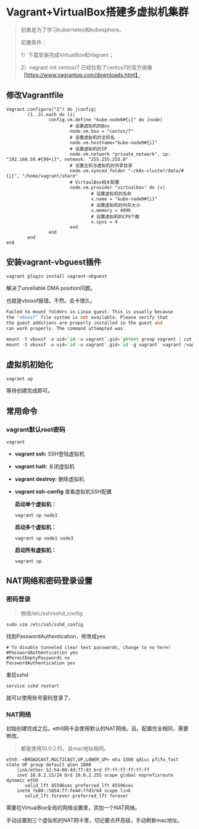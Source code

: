 # Vagrant+VirtualBox搭建多虚拟机集群

> 初衷是为了学习kubernetes和kubesphere。
>
> 前置条件：
>
> 1）下载安装完成VirtualBox和Vagrant；
>
> 2）vagrant init centos/7 已经拉取了centos7的官方镜像 【https://www.vagrantup.com/downloads.html】

## 修改Vagrantfile

```shell
Vagrant.configure("2") do |config|
        (1..3).each do |i|
                config.vm.define "kube-node0#{i}" do |node|
                        # 设置虚拟机的Box
                        node.vm.box = "centos/7"
                        # 设置虚拟机的主机名
                        node.vm.hostname="kube-node0#{i}"
                        # 设置虚拟机的IP
                        node.vm.network "private_network", ip: "192.168.59.#{99+i}", netmask: "255.255.255.0"
                        # 设置主机与虚拟机的共享目录
                        node.vm.synced_folder "~/k8s-cluster/data/#{i}", "/home/vagrant/share"
                        # VirtaulBox相关配置
                        node.vm.provider "virtualbox" do |v|
                                # 设置虚拟机的名称
                                v.name = "kube-node0#{i}"
                                # 设置虚拟机的内存大小
                                v.memory = 4096
                                # 设置虚拟机的CPU个数
                                v.cpus = 4
                        end
                end
        end
end
```

## 安装vagrant-vbguest插件

```sh
vagrant plugin install vagrant-vbguest
```

解决了unreliable DMA position问题。

也就是vboxsf报错。不然。会卡很久。

```verilog
Failed to mount folders in Linux guest. This is usually because
the "vboxsf" file system is not available. Please verify that
the guest additions are properly installed in the guest and
can work properly. The command attempted was:

mount -t vboxsf -o uid=`id -u vagrant`,gid=`getent group vagrant | cut -d: -f3` vagrant /vagrant
mount -t vboxsf -o uid=`id -u vagrant`,gid=`id -g vagrant` vagrant /vagrant
```

## 虚拟机初始化

```bash
vagrant up
```

等待创建完成即可。

## 常用命令

### vagrant默认root密码

```shell
vagrant
```

- **vagrant ssh:** SSH登陆虚拟机

- **vagrant halt:** 关闭虚拟机

- **vagrant destroy:** 删除虚拟机

- **vagrant ssh-config** 查看虚拟机SSH配置

  **启动单个虚拟机：**

  ```
  vagrant up node1
  ```

  **启动多个虚拟机：**

  ```
  vagrant up node1 node3
  ```

  **启动所有虚拟机：**

  ```
  vagrant up
  ```

## NAT网络和密码登录设置

### 密码登录

> 修改/etc/ssh/sshd_config

```shell
sudo vim /etc/ssh/sshd_config
```

找到PasswordAuthentication，修改成yes

```config
# To disable tunneled clear text passwords, change to no here!
#PasswordAuthentication yes
#PermitEmptyPasswords no
PasswordAuthentication yes
```

重启sshd

```shell
service sshd restart
```

就可以使用账号密码登录了。

### NAT网络

初始创建完成之后。eth0网卡会使用默认的NAT网络。且。配置完全相同，需要修改。

> 都是使用10.0.2.15，且mac地址相同。

```shell
eth0: <BROADCAST,MULTICAST,UP,LOWER_UP> mtu 1500 qdisc pfifo_fast state UP group default qlen 1000
    link/ether 52:54:00:4d:77:d3 brd ff:ff:ff:ff:ff:ff
    inet 10.0.2.15/24 brd 10.0.2.255 scope global noprefixroute dynamic eth0
       valid_lft 85596sec preferred_lft 85596sec
    inet6 fe80::5054:ff:fe4d:77d3/64 scope link
       valid_lft forever preferred_lft forever
```

需要在VirtualBox全局的网络设置里，添加一个NAT网络。

手动设置到三个虚拟机的NAT网卡里，切记要点开高级，手动刷新mac地址。